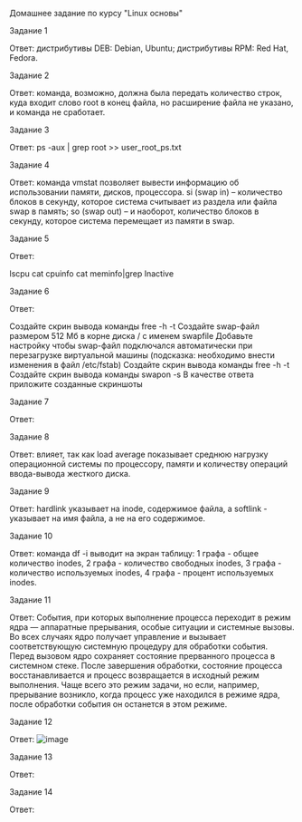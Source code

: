 Домашнее задание по курсу "Linux основы"


Задание 1

Ответ: дистрибутивы DEB: Debian, Ubuntu; дистрибутивы RPM: Red Hat, Fedora.

Задание 2

Ответ: команда, возможно, должна была передать количество строк, куда входит слово root в конец файла, но расширение файла не указано, и команда не сработает.

Задание 3

Ответ: ps -aux | grep root  >> user_root_ps.txt

Задание 4

Ответ: команда vmstat позволяет вывести информацию об использовании памяти, дисков, процессора. 
si (swap in) – количество блоков в секунду, которое система считывает из раздела или файла swap в память;
so (swap out) – и наоборот, количество блоков в секунду, которое система перемещает из памяти в swap.

Задание 5

Ответ: 

lscpu
cat cpuinfo
cat meminfo|grep Inactive

Задание 6

Ответ:
 

Создайте скрин вывода команды free -h -t
Создайте swap-файл размером 512 Мб в корне диска / с именем swapfile
Добавьте настройку чтобы swap-файл подключался автоматически при перезагрузке виртуальной машины (подсказка: необходимо внести изменения в файл /etc/fstab)
Создайте скрин вывода команды free -h -t
Создайте скрин вывода команды swapon -s
В качестве ответа приложите созданные скриншоты

Задание 7

Ответ:

Задание 8

Ответ: влияет, так как load average показывает среднюю нагрузку операционной системы по процессору, памяти и  количеству операций ввода-вывода жесткого диска.

Задание 9

Ответ:   hardlink  указывает на inode, содержимое файла, а softlink - указывает на имя файла, а не на его содержимое.

Задание 10

Ответ: команда df -i выводит на экран таблицу: 1 графа - общее количество inodes, 2 графа - количество свободных inodes, 3 графа - количество используемых inodes, 4 графа - процент используемых inodes.

Задание 11

Ответ: События, при которых выполнение процесса переходит в режим ядра — аппаратные прерывания, особые ситуации и системные вызовы. Во всех случаях ядро получает управление и вызывает соответствующую системную процедуру для обработки события. Перед вызовом ядро сохраняет состояние прерванного процесса в системном стеке. После завершения обработки, состояние процесса восстанавливается и процесс возвращается в исходный режим выполнения. Чаще всего это режим задачи, но если, например, прерывание возникло, когда процесс уже находился в режиме ядра, после обработки события он останется в этом режиме.

Задание 12

Ответ: 
![image](https://user-images.githubusercontent.com/101258126/167260583-cb5c5fa0-22e3-4c3d-840b-7516ca251047.png) 

Задание 13

Ответ:

Задание 14

Ответ:
